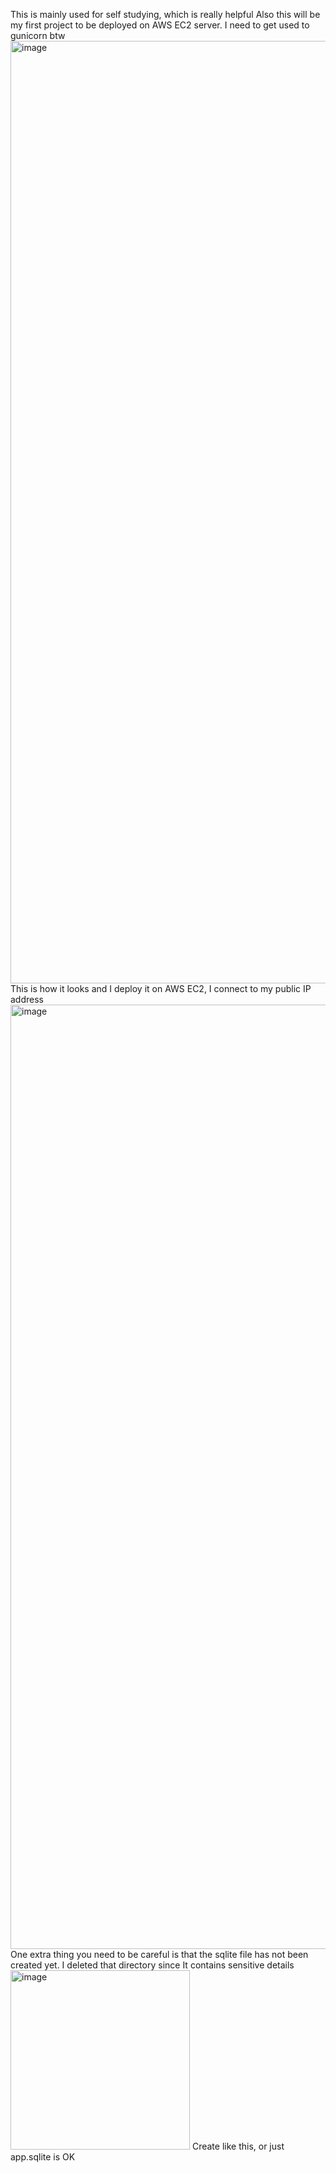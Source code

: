 This is mainly used for self studying, which is really helpful
Also this will be my first project to be deployed on AWS EC2 server. I need to get used to gunicorn btw
<img width="1508" alt="image" src="https://github.com/user-attachments/assets/085cedf9-c8b6-4bd0-a783-1f87c0317b0b">
This is how it looks and I deploy it on AWS EC2, I connect to my public IP address
<img width="1511" alt="image" src="https://github.com/user-attachments/assets/7cd8eb02-e1be-45b6-b0c9-a1230a98a125">
One extra thing you need to be careful is that the sqlite file has not been created yet. I deleted that directory since It contains sensitive details
<img width="287" alt="image" src="https://github.com/user-attachments/assets/41ede396-8c78-4477-96c6-66098356d7aa">
Create like this, or just app.sqlite is OK
